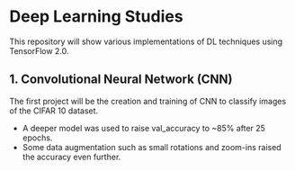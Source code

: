 # Deep Learning Studies
This repository will show various implementations of DL techniques using TensorFlow 2.0.
## 1. Convolutional Neural Network (CNN)
The first project will be the creation and training of CNN to classify images of the CIFAR 10 dataset.
* A deeper model was used to raise val_accuracy to ~85% after 25 epochs.
* Some data augmentation such as small rotations and zoom-ins raised the accuracy even further.



